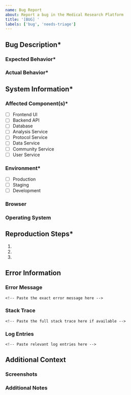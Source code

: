 ```yaml
---
name: Bug Report
about: Report a bug in the Medical Research Platform
title: '[BUG] '
labels: ['bug', 'needs-triage']
---
```


## Bug Description*
<!-- Provide a clear and concise description of what the bug is -->

### Expected Behavior*
<!-- Describe what you expected to happen -->

### Actual Behavior*
<!-- Describe what actually happened -->

## System Information*

### Affected Component(s)*
<!-- Check all that apply -->
- [ ] Frontend UI
- [ ] Backend API
- [ ] Database
- [ ] Analysis Service
- [ ] Protocol Service
- [ ] Data Service
- [ ] Community Service
- [ ] User Service

### Environment*
<!-- Select one -->
- [ ] Production
- [ ] Staging
- [ ] Development

### Browser
<!-- If applicable, provide browser name and version -->

### Operating System
<!-- If applicable, provide OS name and version -->

## Reproduction Steps*
<!-- Provide detailed steps to reproduce the behavior -->
1. 
2. 
3. 

## Error Information
<!-- If applicable, provide error details -->

### Error Message
```
<!-- Paste the exact error message here -->
```

### Stack Trace
```
<!-- Paste the full stack trace here if available -->
```

### Log Entries
```
<!-- Paste relevant log entries here -->
```

## Additional Context
<!-- Add any other context about the problem here -->

### Screenshots
<!-- If applicable, add screenshots to help explain your problem -->
<!-- Maximum file size: 5MB -->
<!-- Allowed formats: png, jpg, gif -->

### Additional Notes
<!-- Add any additional notes or context that might be helpful -->

<!-- 
Validation Rules:
- All sections marked with * are required
- Bug description must be clear and actionable
- Reproduction steps must be provided
- At least one component must be selected
- Environment must be specified
-->